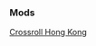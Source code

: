 ### Mods

[Crossroll Hong Kong](https://github.com/TTSModBackup/Mods/releases/tag/Crossroll_Hong_Kong)<br>
